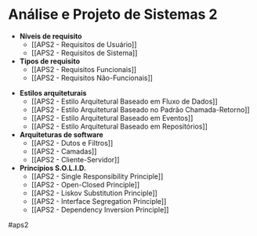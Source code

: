 
# Análise e Projeto de Sistemas 2

- **Níveis de requisito**
	- [[APS2 - Requisitos de Usuário]]
	- [[APS2 - Requisitos de Sistema]]
- **Tipos de requisito**
	- [[APS2 - Requisitos Funcionais]]
	- [[APS2 - Requisitos Não-Funcionais]]
<!-- - **Modelo de casos de uso** -->
<!-- - **Modelo de classes de análise** -->
- **Estilos arquiteturais**
	- [[APS2 - Estilo Arquitetural Baseado em Fluxo de Dados]]
	- [[APS2 - Estilo Arquitetural Baseado no Padrão Chamada-Retorno]]
	- [[APS2 - Estilo Arquitetural Baseado em Eventos]]
	- [[APS2 - Estilo Arquitetural Baseado em Repositórios]]
- **Arquiteturas de software**
	- [[APS2 - Dutos e Filtros]]
	- [[APS2 - Camadas]]
	- [[APS2 - Cliente-Servidor]]
- **Princípios S.O.L.I.D.**
	- [[APS2 - Single Responsibility Principle]]
	- [[APS2 - Open-Closed Principle]]
	- [[APS2 - Liskov Substitution Principle]]
	- [[APS2 - Interface Segregation Principle]]
	- [[APS2 - Dependency Inversion Principle]]


#aps2

